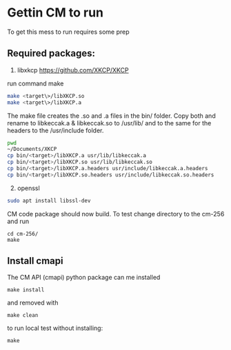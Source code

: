 # Gettin CM to run
To get this mess to run requires some prep


## Required packages:
1. libxkcp https://github.com/XKCP/XKCP 

run command make 
```bash
make <target\>/libXKCP.so
make <target\>/libXKCP.a
```
The make file creates the .so and .a files in the bin/ folder. Copy both and rename to libkeccak.a & libkeccak.so to /usr/lib/ and to the same for the headers to the /usr/include folder. 
```bash
pwd
~/Documents/XKCP 
cp bin/<target>/libXKCP.a usr/lib/libkeccak.a
cp bin/<target>/libXKCP.so usr/lib/libkeccak.so
cp bin/<target>/libXKCP.a.headers usr/include/libkeccak.a.headers
cp bin/<target>/libXKCP.so.headers usr/include/libkeccak.so.headers
```

2. openssl 
```bash
sudo apt install libssl-dev
```
CM code package should now build. 
To test change directory to the cm-256 and run
```
cd cm-256/
make
```


## Install cmapi
The CM API (cmapi) python package can me installed 
```
make install
```
and removed with
```
make clean
```

to run local test without installing:
```
make
```